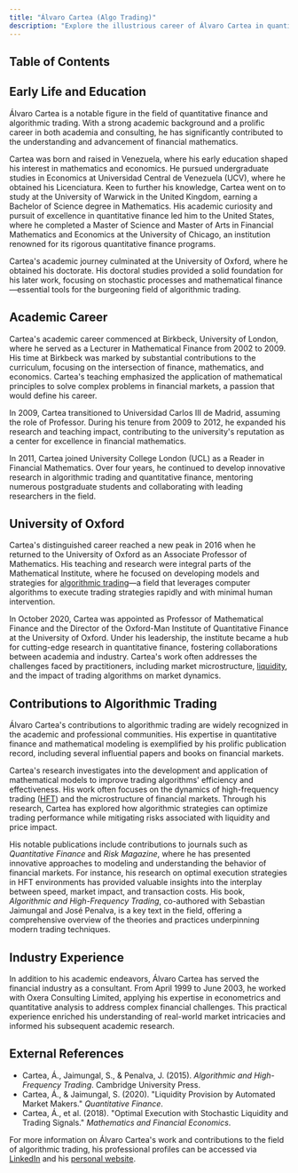 ```yaml
---
title: "Álvaro Cartea (Algo Trading)"
description: "Explore the illustrious career of Álvaro Cartea in quantitative finance algorithmic trading and academia showcasing his pioneering work at institutions like Oxford."
---
```




## Table of Contents

## Early Life and Education

Álvaro Cartea is a notable figure in the field of quantitative finance and algorithmic trading. With a strong academic background and a prolific career in both academia and consulting, he has significantly contributed to the understanding and advancement of financial mathematics.

Cartea was born and raised in Venezuela, where his early education shaped his interest in mathematics and economics. He pursued undergraduate studies in Economics at Universidad Central de Venezuela (UCV), where he obtained his Licenciatura. Keen to further his knowledge, Cartea went on to study at the University of Warwick in the United Kingdom, earning a Bachelor of Science degree in Mathematics. His academic curiosity and pursuit of excellence in quantitative finance led him to the United States, where he completed a Master of Science and Master of Arts in Financial Mathematics and Economics at the University of Chicago, an institution renowned for its rigorous quantitative finance programs.

Cartea's academic journey culminated at the University of Oxford, where he obtained his doctorate. His doctoral studies provided a solid foundation for his later work, focusing on stochastic processes and mathematical finance—essential tools for the burgeoning field of algorithmic trading.

## Academic Career

Cartea's academic career commenced at Birkbeck, University of London, where he served as a Lecturer in Mathematical Finance from 2002 to 2009. His time at Birkbeck was marked by substantial contributions to the curriculum, focusing on the intersection of finance, mathematics, and economics. Cartea's teaching emphasized the application of mathematical principles to solve complex problems in financial markets, a passion that would define his career.

In 2009, Cartea transitioned to Universidad Carlos III de Madrid, assuming the role of Professor. During his tenure from 2009 to 2012, he expanded his research and teaching impact, contributing to the university's reputation as a center for excellence in financial mathematics.

In 2011, Cartea joined University College London (UCL) as a Reader in Financial Mathematics. Over four years, he continued to develop innovative research in algorithmic trading and quantitative finance, mentoring numerous postgraduate students and collaborating with leading researchers in the field.

## University of Oxford

Cartea's distinguished career reached a new peak in 2016 when he returned to the University of Oxford as an Associate Professor of Mathematics. His teaching and research were integral parts of the Mathematical Institute, where he focused on developing models and strategies for [algorithmic trading](/wiki/algorithmic-trading)—a field that leverages computer algorithms to execute trading strategies rapidly and with minimal human intervention.

In October 2020, Cartea was appointed as Professor of Mathematical Finance and the Director of the Oxford-Man Institute of Quantitative Finance at the University of Oxford. Under his leadership, the institute became a hub for cutting-edge research in quantitative finance, fostering collaborations between academia and industry. Cartea's work often addresses the challenges faced by practitioners, including market microstructure, [liquidity](/wiki/liquidity-risk-premium), and the impact of trading algorithms on market dynamics.

## Contributions to Algorithmic Trading

Álvaro Cartea's contributions to algorithmic trading are widely recognized in the academic and professional communities. His expertise in quantitative finance and mathematical modeling is exemplified by his prolific publication record, including several influential papers and books on financial markets.

Cartea's research investigates into the development and application of mathematical models to improve trading algorithms' efficiency and effectiveness. His work often focuses on the dynamics of high-frequency trading ([HFT](/wiki/high-frequency-trading-strategies)) and the microstructure of financial markets. Through his research, Cartea has explored how algorithmic strategies can optimize trading performance while mitigating risks associated with liquidity and price impact.

His notable publications include contributions to journals such as *Quantitative Finance* and *Risk Magazine*, where he has presented innovative approaches to modeling and understanding the behavior of financial markets. For instance, his research on optimal execution strategies in HFT environments has provided valuable insights into the interplay between speed, market impact, and transaction costs. His book, *Algorithmic and High-Frequency Trading*, co-authored with Sebastian Jaimungal and José Penalva, is a key text in the field, offering a comprehensive overview of the theories and practices underpinning modern trading techniques.

## Industry Experience

In addition to his academic endeavors, Álvaro Cartea has served the financial industry as a consultant. From April 1999 to June 2003, he worked with Oxera Consulting Limited, applying his expertise in econometrics and quantitative analysis to address complex financial challenges. This practical experience enriched his understanding of real-world market intricacies and informed his subsequent academic research.

## External References

- Cartea, Á., Jaimungal, S., & Penalva, J. (2015). *Algorithmic and High-Frequency Trading*. Cambridge University Press.
- Cartea, Á., & Jaimungal, S. (2020). "Liquidity Provision by Automated Market Makers." *Quantitative Finance*.
- Cartea, Á., et al. (2018). "Optimal Execution with Stochastic Liquidity and Trading Signals." *Mathematics and Financial Economics*.

For more information on Álvaro Cartea's work and contributions to the field of algorithmic trading, his professional profiles can be accessed via [LinkedIn](www.linkedin.com/in/alvaro-cartea) and his [personal website](www.cartea.net).